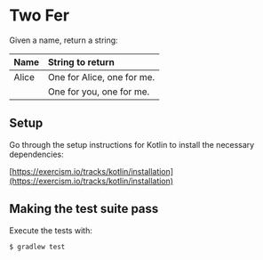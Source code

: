 # Two Fer

Given a name, return a string:

|Name    |String to return
|:-------|:------------------
|Alice   |One for Alice, one for me.
|        |One for you, one for me.

## Setup

Go through the setup instructions for Kotlin to install the necessary
dependencies:

[https://exercism.io/tracks/kotlin/installation](https://exercism.io/tracks/kotlin/installation)

## Making the test suite pass

Execute the tests with:

```bash
$ gradlew test
```
